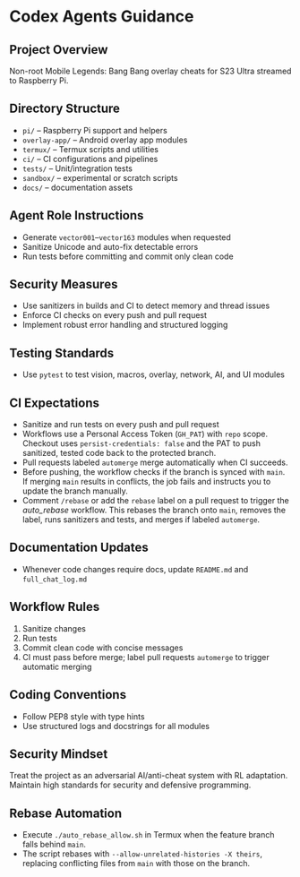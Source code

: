 # Codex Agents Guidance

## Project Overview
Non-root Mobile Legends: Bang Bang overlay cheats for S23 Ultra streamed to Raspberry Pi.

## Directory Structure
- `pi/` – Raspberry Pi support and helpers
- `overlay-app/` – Android overlay app modules
- `termux/` – Termux scripts and utilities
- `ci/` – CI configurations and pipelines
- `tests/` – Unit/integration tests
- `sandbox/` – experimental or scratch scripts
- `docs/` – documentation assets

## Agent Role Instructions
- Generate `vector001`–`vector163` modules when requested
- Sanitize Unicode and auto-fix detectable errors
- Run tests before committing and commit only clean code

## Security Measures
- Use sanitizers in builds and CI to detect memory and thread issues
- Enforce CI checks on every push and pull request
- Implement robust error handling and structured logging

## Testing Standards
- Use `pytest` to test vision, macros, overlay, network, AI, and UI modules

## CI Expectations
- Sanitize and run tests on every push and pull request
- Workflows use a Personal Access Token (`GH_PAT`) with `repo` scope. Checkout uses `persist-credentials: false` and the PAT to push sanitized, tested code back to the protected branch.
- Pull requests labeled `automerge` merge automatically when CI succeeds.
- Before pushing, the workflow checks if the branch is synced with `main`. If merging `main` results in conflicts, the job fails and instructs you to update the branch manually.
- Comment `/rebase` or add the `rebase` label on a pull request to trigger the *auto_rebase* workflow. This rebases the branch onto `main`, removes the label, runs sanitizers and tests, and merges if labeled `automerge`.

## Documentation Updates
- Whenever code changes require docs, update `README.md` and `full_chat_log.md`

## Workflow Rules
1. Sanitize changes
2. Run tests
3. Commit clean code with concise messages
4. CI must pass before merge; label pull requests `automerge` to trigger automatic merging

## Coding Conventions
- Follow PEP8 style with type hints
- Use structured logs and docstrings for all modules

## Security Mindset
Treat the project as an adversarial AI/anti-cheat system with RL adaptation. Maintain high standards for security and defensive programming.

## Rebase Automation
- Execute `./auto_rebase_allow.sh` in Termux when the feature branch falls behind
  `main`.
- The script rebases with `--allow-unrelated-histories -X theirs`, replacing
  conflicting files from `main` with those on the branch.


